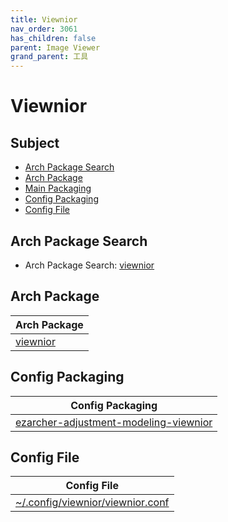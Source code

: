 ```yaml
---
title: Viewnior
nav_order: 3061
has_children: false
parent: Image Viewer
grand_parent: 工具
---
```



# Viewnior


## Subject

* [Arch Package Search](#arch-package-search)
* [Arch Package](#arch-package)
* [Main Packaging](#main-packaging)
* [Config Packaging](#config-packaging)
* [Config File](#config-file)


## Arch Package Search

* Arch Package Search: [viewnior](https://archlinux.org/packages/?sort=&q=viewnior&maintainer=&flagged=)


## Arch Package

| Arch Package |
| --- |
| [viewnior](https://archlinux.org/packages/community/x86_64/viewnior/) |


## Config Packaging

| Config Packaging |
| --- |
| [ezarcher-adjustment-modeling-viewnior](https://github.com/samwhelp/ezarcher-adjustment/tree/main/project/ezarcher-adjustment-system/ezarcher-adjustment-packaging/pack/core/tool/ezarcher-adjustment-modeling-viewnior) |


## Config File

| Config File |
| --- |
| [~/.config/viewnior/viewnior.conf](https://github.com/samwhelp/ezarcher-adjustment/blob/main/project/ezarcher-adjustment-system/ezarcher-adjustment-packaging/pack/core/tool/ezarcher-adjustment-modeling-viewnior/asset/overlay/etc/skel/.config/viewnior/viewnior.conf) |
